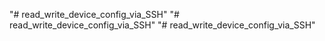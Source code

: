 "# read_write_device_config_via_SSH" 
"# read_write_device_config_via_SSH" 
"# read_write_device_config_via_SSH" 

